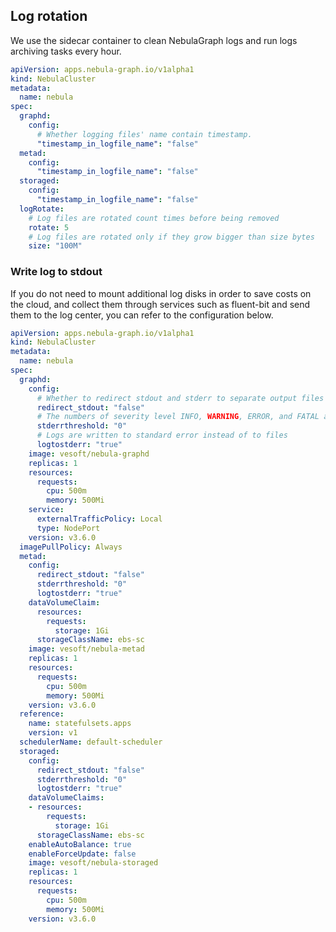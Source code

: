## Log rotation

We use the sidecar container to clean NebulaGraph logs and run logs archiving tasks every hour.

```yaml
apiVersion: apps.nebula-graph.io/v1alpha1
kind: NebulaCluster
metadata:
  name: nebula
spec:
  graphd:
    config:
      # Whether logging files' name contain timestamp.
      "timestamp_in_logfile_name": "false"
  metad:
    config:
      "timestamp_in_logfile_name": "false"
  storaged:
    config:
      "timestamp_in_logfile_name": "false"
  logRotate:
    # Log files are rotated count times before being removed  
    rotate: 5
    # Log files are rotated only if they grow bigger than size bytes
    size: "100M"
```

### Write log to stdout

If you do not need to mount additional log disks in order to save costs on the cloud,
and collect them through services such as fluent-bit and send them to the log center, you can refer to the configuration below.

```yaml
apiVersion: apps.nebula-graph.io/v1alpha1
kind: NebulaCluster
metadata:
  name: nebula
spec:
  graphd:
    config:
      # Whether to redirect stdout and stderr to separate output files
      redirect_stdout: "false"
      # The numbers of severity level INFO, WARNING, ERROR, and FATAL are 0, 1, 2, and 3, respectively.
      stderrthreshold: "0"
      # Logs are written to standard error instead of to files
      logtostderr: "true"
    image: vesoft/nebula-graphd
    replicas: 1
    resources:
      requests:
        cpu: 500m
        memory: 500Mi
    service:
      externalTrafficPolicy: Local
      type: NodePort
    version: v3.6.0
  imagePullPolicy: Always
  metad:
    config:
      redirect_stdout: "false"
      stderrthreshold: "0"
      logtostderr: "true"
    dataVolumeClaim:
      resources:
        requests:
          storage: 1Gi
      storageClassName: ebs-sc
    image: vesoft/nebula-metad
    replicas: 1
    resources:
      requests:
        cpu: 500m
        memory: 500Mi
    version: v3.6.0
  reference:
    name: statefulsets.apps
    version: v1
  schedulerName: default-scheduler
  storaged:
    config:
      redirect_stdout: "false"
      stderrthreshold: "0"
      logtostderr: "true"
    dataVolumeClaims:
    - resources:
        requests:
          storage: 1Gi
      storageClassName: ebs-sc
    enableAutoBalance: true
    enableForceUpdate: false
    image: vesoft/nebula-storaged
    replicas: 1
    resources:
      requests:
        cpu: 500m
        memory: 500Mi
    version: v3.6.0
```
